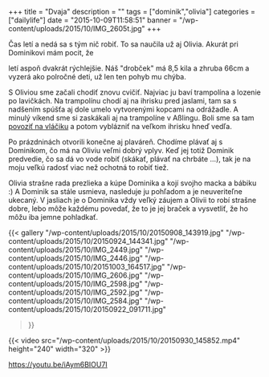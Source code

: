 +++
title = "Dvaja"
description = ""
tags = ["dominik","olivia"]
categories = ["dailylife"]
date = "2015-10-09T11:58:51"
banner = "/wp-content/uploads/2015/10/IMG_2605t.jpg"
+++

Čas letí a nedá sa s tým nič robiť. To sa naučila už aj Olivia. Akurát pri Dominikovi mám pocit, že 

letí aspoň dvakrát rýchlejšie. Náš "drobček" má 8,5 kila a zhruba 66cm a vyzerá ako polročné deti,
už len ten pohyb mu chýba.

S Oliviou sme začali chodiť znovu cvičiť. Najviac ju baví trampolína a lozenie po lavičkách. Na
trampolínu chodí aj na ihrisku pred jaslami, tam sa s nadšením spúšťa aj dole umelo vytvorenými
kopcami na odrážadle. A minulý víkend sme si zaskákali aj na trampolíne v Aßlingu. Boli sme sa tam
<a href="http://dampfbahnclub-assling.de/" target="_blank">povoziť na vláčiku</a> a potom vyblázniť
na veľkom ihrisku hneď vedľa.

Po prázdninách otvorili konečne aj plaváreň. Chodíme plávať aj s Dominikom, čo má na Oliviu veľmi
dobrý vplyv. Keď jej totiž Dominik predvedie, čo sa dá vo vode robiť (skákať, plávať na chrbáte …),
tak je na moju veľkú radosť viac než ochotná to robiť tiež.

Olivia strašne rada prezlieka a kúpe Dominika a kojí svojho macka a bábiku :) A Dominik sa stále
usmieva, nasleduje ju pohľadom a je neuveriteľne ukecaný. V jasliach je o Dominika vždy veľký
záujem a Olivii to robí strašne dobre, lebo môže každému povedať, že to je jej braček a vysvetliť,
že ho môžu iba jemne pohladkať.

{{< gallery
    "/wp-content/uploads/2015/10/20150908_143919.jpg"
    "/wp-content/uploads/2015/10/20150924_144341.jpg"
    "/wp-content/uploads/2015/10/IMG_2449.jpg"
    "/wp-content/uploads/2015/10/IMG_2446.jpg"
    "/wp-content/uploads/2015/10/20151003_164517.jpg"
    "/wp-content/uploads/2015/10/IMG_2606.jpg"
    "/wp-content/uploads/2015/10/IMG_2598.jpg"
    "/wp-content/uploads/2015/10/IMG_2592.jpg"
    "/wp-content/uploads/2015/10/IMG_2584.jpg"
    "/wp-content/uploads/2015/10/20150922_091711.jpg"
>}}


{{< video src="/wp-content/uploads/2015/10/20150930_145852.mp4" height="240" width="320" >}}



https://youtu.be/iAym6BIOU7I